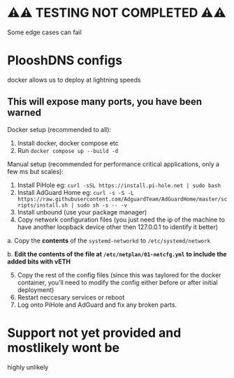 # ⚠️⚠️ TESTING NOT COMPLETED ⚠️⚠️
Some edge cases can fail

# PlooshDNS configs

docker allows us to deploy at lightning speeds
## This will expose many ports, you have been warned
Docker setup (recommended to all):
1. Install docker, docker compose etc
2. Run `docker compose up --build -d`


Manual setup (recommended for performance critical applications, only a few ms but scales):
1. Install PiHole eg: `curl -sSL https://install.pi-hole.net | sudo bash`
2. Install AdGuard Home eg: `curl -s -S -L https://raw.githubusercontent.com/AdguardTeam/AdGuardHome/master/scripts/install.sh | sudo sh -s -- -v`
3. Install unbound (use your package manager)
4. Copy network configuration files (you just need the ip of the machine to have another loopback device other then 127.0.0.1 to identify it better)

a. Copy the **contents** of the `systemd-networkd` to `/etc/systemd/network`

b. **Edit the contents of the file at `/etc/netplan/01-netcfg.yml` to include the added bits with vETH**

5. Copy the rest of the config files (since this was taylored for the docker container, you'll need to modify the config either before or after initial deployment)
6. Restart neccesary services or reboot
7. Log onto PiHole and AdGuard and fix any broken parts.


# Support not yet provided and mostlikely wont be 
highly unlikely
